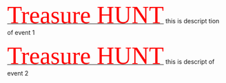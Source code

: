 [<span style="font-family:Papyrus; font-size:4em;color:red;">Treasure HUNT</span>](https://david.darn.es "A link")
this is descript tion of event 1


[<span style="font-family:Papyrus; font-size:4em;color:red;">Treasure HUNT</span>](https://david.darn.es "A link")
this is descript of event 2
